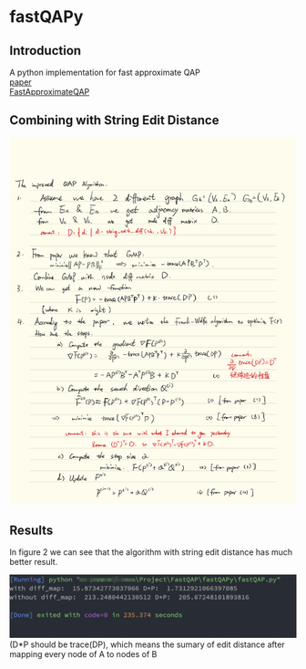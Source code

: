 # fastQAPy
## Introduction
A python implementation for fast approximate QAP  
[paper](https://arxiv.org/abs/1112.5507)  
[FastApproximateQAP](https://github.com/jovo/FastApproximateQAP) 

## Combining with String Edit Distance

![figure 1](./README.png)

## Results

In figure 2 we can see that the algorithm with string edit distance has much better result.

![figure 2](./screenshot.png)
(D*P should be trace(DP), which means the sumary of edit distance after mapping every node of A to nodes of B 